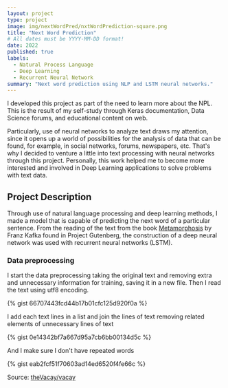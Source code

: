 ```yaml
---
layout: project
type: project
image: img/nextWordPred/nxtWordPrediction-square.png
title: "Next Word Prediction"
# All dates must be YYYY-MM-DD format!
date: 2022
published: true
labels:
  - Natural Process Language
  - Deep Learning
  - Recurrent Neural Network
summary: "Next word prediction using NLP and LSTM neural networks."
---
```


I developed this project as part of the need to learn more about the NPL. This is the result of my self-study through Keras documentation, Data Science forums, and educational content on web.

Particularly, use of neural networks to analyze text draws my attention, since it opens up a world of possibilities for the analysis of data that can be found, for example, in social networks, forums, newspapers, etc. That's why I decided to venture a little into text processing with neural networks through this project. Personally, this work helped me to become more interested and involved in Deep Learning applications to solve problems with text data.

## Project Description

Through use of natural language processing and deep learning methods, I made a model that is capable of predicting the next word of a particular sentence. From the reading of the text from the book [Metamorphosis](https://www.gutenberg.org/cache/epub/5200/pg5200.txt) by Franz Kafka found in Project Gutenberg, the construction of a deep neural network was used with recurrent neural networks (LSTM).

### Data preprocessing
I start the data preprocessing taking the original text and removing extra and unnecessary information for training, saving it in a new file. Then I read the text using utf8 encoding.

{% gist 66707443fcd44b17b01cfc125d920f0a %}

I add each text lines in a list and join the lines of text removing related elements of unnecessary lines of text

{% gist 0e14342bf7a667d95a7cb6bb00134d5c %}

And I make sure I don't have repeated words

{% gist eab2fcf51f70603ad14ed6520f4fe66c %}
 
Source: <a href="https://github.com/theVacay/vacay">theVacay/vacay</a>
